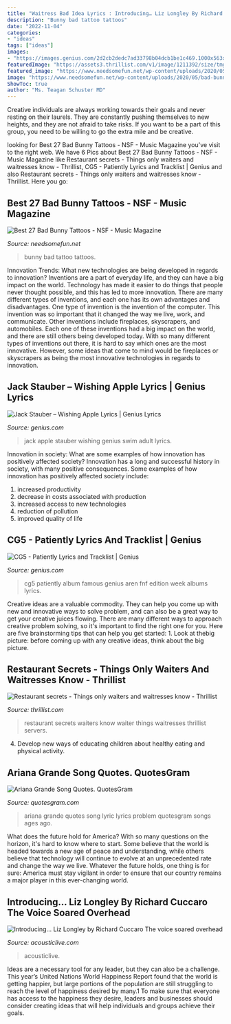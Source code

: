 ```yaml
---
title: "Waitress Bad Idea Lyrics : Introducing… Liz Longley By Richard Cuccaro The Voice Soared Overhead"
description: "Bunny bad tattoo tattoos"
date: "2022-11-04"
categories:
- "ideas"
tags: ["ideas"]
images:
- "https://images.genius.com/2d2cb2dedc7ad33798b04dcb1be1c469.1000x563x1.jpg"
featuredImage: "https://assets3.thrillist.com/v1/image/1211392/size/tmg-article_default_mobile;jpeg_quality=20.jpg"
featured_image: "https://www.needsomefun.net/wp-content/uploads/2020/05/bad-bunny-tattoo-7.jpg"
image: "https://www.needsomefun.net/wp-content/uploads/2020/05/bad-bunny-tattoo-7.jpg"
ShowToc: true
author: "Ms. Teagan Schuster MD"
---
```



Creative individuals are always working towards their goals and never resting on their laurels. They are constantly pushing themselves to new heights, and they are not afraid to take risks. If you want to be a part of this group, you need to be willing to go the extra mile and be creative.

	

		
looking for Best 27 Bad Bunny Tattoos - NSF - Music Magazine you've visit to the right web. We have 6 Pics about Best 27 Bad Bunny Tattoos - NSF - Music Magazine like Restaurant secrets - Things only waiters and waitresses know - Thrillist, CG5 - Patiently Lyrics and Tracklist | Genius and also Restaurant secrets - Things only waiters and waitresses know - Thrillist. Here you go:
		
    
## Best 27 Bad Bunny Tattoos - NSF - Music Magazine

<img loading=lazy src="https://www.needsomefun.net/wp-content/uploads/2020/05/bad-bunny-tattoo-7.jpg" onerror="this.onerror=null;this.src='https://tse1.mm.bing.net/th?id=OIP.MvCiylM9l82BpxZDINsbpgAAAA&amp;pid=15.1';" alt="Best 27 Bad Bunny Tattoos - NSF - Music Magazine">

_Source: needsomefun.net_

>bunny bad tattoo tattoos. 

	

Innovation Trends: What new technologies are being developed in regards to innovation?
Inventions are a part of everyday life, and they can have a big impact on the world. Technology has made it easier to do things that people never thought possible, and this has led to more innovation. There are many different types of inventions, and each one has its own advantages and disadvantages. One type of invention is the invention of the computer. This invention was so important that it changed the way we live, work, and communicate. Other inventions include fireplaces, skyscrapers, and automobiles. Each one of these inventions had a big impact on the world, and there are still others being developed today. With so many different types of inventions out there, it is hard to say which ones are the most innovative. However, some ideas that come to mind would be fireplaces or skyscrapers as being the most innovative technologies in regards to innovation.

    
## Jack Stauber – Wishing Apple Lyrics | Genius Lyrics

<img loading=lazy src="https://images.genius.com/2d2cb2dedc7ad33798b04dcb1be1c469.1000x563x1.jpg" onerror="this.onerror=null;this.src='https://tse1.mm.bing.net/th?id=OIP.W48OfUD30Dd5efMc3Qm9TQHaEK&amp;pid=15.1';" alt="Jack Stauber – Wishing Apple Lyrics | Genius Lyrics">

_Source: genius.com_

>jack apple stauber wishing genius swim adult lyrics. 

	

Innovation in society: What are some examples of how innovation has positively affected society?
Innovation has a long and successful history in society, with many positive consequences. Some examples of how innovation has positively affected society include: 
1. increased productivity 
2. decrease in costs associated with production 
3. increased access to new technologies 
4. reduction of pollution 
5. improved quality of life 

    
## CG5 - Patiently Lyrics And Tracklist | Genius

<img loading=lazy src="https://images.genius.com/f9197004c3d4cd218dc2b8c852259aad.939x939x1.jpg" onerror="this.onerror=null;this.src='https://tse4.mm.bing.net/th?id=OIP.Xf3FMpOS78Dn3io0CnOA5QHaHa&amp;pid=15.1';" alt="CG5 - Patiently Lyrics and Tracklist | Genius">

_Source: genius.com_

>cg5 patiently album famous genius aren fnf edition week albums lyrics. 

	

Creative ideas are a valuable commodity. They can help you come up with new and innovative ways to solve problem, and can also be a great way to get your creative juices flowing. There are many different ways to approach creative problem solving, so it's important to find the right one for you. Here are five brainstorming tips that can help you get started: 1. Look at thebig picture: before coming up with any creative ideas, think about the big picture.

    
## Restaurant Secrets - Things Only Waiters And Waitresses Know - Thrillist

<img loading=lazy src="https://assets3.thrillist.com/v1/image/1211392/size/tmg-article_default_mobile;jpeg_quality=20.jpg" onerror="this.onerror=null;this.src='https://tse3.mm.bing.net/th?id=OIP.jZLyRiNUxDDU0G9R2buQTgHaFA&amp;pid=15.1';" alt="Restaurant secrets - Things only waiters and waitresses know - Thrillist">

_Source: thrillist.com_

>restaurant secrets waiters know waiter things waitresses thrillist servers. 

	

4. Develop new ways of educating children about healthy eating and physical activity.

    
## Ariana Grande Song Quotes. QuotesGram

<img loading=lazy src="https://cdn.quotesgram.com/img/60/2/708979123-58b71c319c48d09c3ada3d364474cd14.jpg" onerror="this.onerror=null;this.src='https://tse4.mm.bing.net/th?id=OIP.XORDcG1pYXpMGpIDq-febgHaNJ&amp;pid=15.1';" alt="Ariana Grande Song Quotes. QuotesGram">

_Source: quotesgram.com_

>ariana grande quotes song lyric lyrics problem quotesgram songs ages ago. 

	

What does the future hold for America? With so many questions on the horizon, it's hard to know where to start. Some believe that the world is headed towards a new age of peace and understanding, while others believe that technology will continue to evolve at an unprecedented rate and change the way we live. Whatever the future holds, one thing is for sure: America must stay vigilant in order to ensure that our country remains a major player in this ever-changing world.

    
## Introducing… Liz Longley By Richard Cuccaro The Voice Soared Overhead

<img loading=lazy src="https://acousticlive.com/August_2011_files/zonked.jpg" onerror="this.onerror=null;this.src='https://tse4.mm.bing.net/th?id=OIP.a_k566VoKOR82E0URlB2igHaFf&amp;pid=15.1';" alt="Introducing… Liz Longley by Richard Cuccaro The voice soared overhead">

_Source: acousticlive.com_

>acousticlive. 

	

Ideas are a necessary tool for any leader, but they can also be a challenge. This year’s United Nations World Happiness Report found that the world is getting happier, but large portions of the population are still struggling to reach the level of happiness desired by many.1 To make sure that everyone has access to the happiness they desire, leaders and businesses should consider creating ideas that will help individuals and groups achieve their goals.

